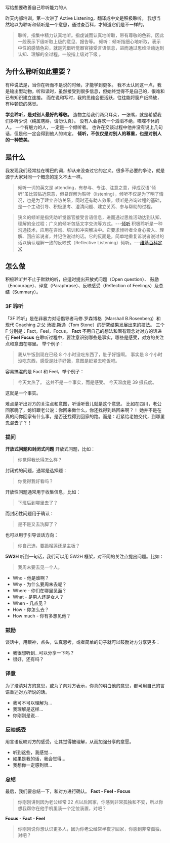 写给想要改善自己聆听能力的人

昨天内部培训，第一次讲了 Active Listening，翻译成中文是积极聆听。
我想当然地以为聆听和倾听是一个意思，通过查百科，才知道它们是不一样的。
>聆听，指集中精力认真地听。指虔诚而认真地听取，带有尊敬的色彩，因此一般表示下级听取上级的意见、报告等。
倾听：倾听指细心地听取，表示中性的感情色彩，就是凭借听觉器官接受言语信息，进而通过思维活动达到认知、理解的全过程。一般指上级对下级 。

## 为什么聆听如此重要？
有种说法是，当你在听而不是说的时候，才能学到更多。
我不太认同这一点，我是输出型动物，听和读时，虽然接受到很多信息，但始终觉得不是自己的，很难和已有知识建立连接。
而在说和写时，我的思维会更活跃，往往能将窗户纸捅破，有种顿悟的感觉。

**学会聆听，是对别人最好的尊敬。**
造物主给我们两只耳朵，一张嘴，就是希望我们多听少说（纯属瞎掰，请勿认真）。
没有人会喜欢一个滔滔不绝，喋喋不休的人。
一个有魅力的人，一定是一个倾听者。
也许在交谈过程中他并没有说上几句话，但是他一定会得到他人的肯定。
**倾听，不仅仅是对别人的尊重，也是对别人的一种赞美。**

## 是什么
我发现我们经常挂在嘴巴的词，却从来没查过它的定义。很多不必要的争论，就是源于大家对同一个概念的定义不太一样。

>倾听一词的英文是 attending，有参与、专注、注意之意，译成汉语“倾听”虽比较贴近原意，但易误解为聆听（listening），倾听不仅是为了明了情况，也是为了建立咨访关系，同时还有助人效果。倾听是咨询过程的基础，是一个主动引导、积极思考、澄清问题、建立关系、参与帮助的过程。

>狭义的倾听是指凭助听觉器官接受言语信息，进而通过思维活动达到认知、理解的全过程；广义的倾听包括文字交流等方式。---[倾听](http://baike.baidu.com/link?url=tyWuSjxjjY_v26xlKmLb7p6p86m2zZfa3dv1NSjs4nWf1wXwxcyhfz5GGMc97nBLclbW2VVMQS3R4ST6ilPsDBbnZl_KbE8ENM2kNuZ58_C)
>积极聆听是一种沟通技术，应用在咨询、培训和冲突解决中。它要求倾听者全身心投入、理解、回应诉说者，并记住说过的话。它的反面是，简单地重复诉说者说过的话以确认理解一致的反映式（Reflective Listening）倾听。---[维基百科定义](https://en.wikipedia.org/wiki/Active_listening)

## 怎么做
积极聆听并不止于默默的听，应适时提出开放式问题（Open question）、 鼓励（Encourage）、译意（Paraphrase）、反映感受（Reflection of Feelings）及总结（Summary）。

### 3F 聆听
「3F 聆听」是在非暴力对话倡导者马修.罗森博格（Marshall B.Rosenberg）和现代 Coaching 之父 汤姆.斯通（Tom Stone）的研究结果发展出来的技法。
三个 F 分别是：Fact，Feel，Focus。
**Fact**
不用自己的想法和固有观念对对方的话进行
**Feel**
**Focus**
在聆听过程中，要注意识别哪些是事实，哪些是感受，对方的关注点和意图在哪里。
举个例子：
>我从午饭到现在已经 8 个小时没吃东西了，肚子好饿啊。
事实是 8 个小时没吃东西，感受是肚子好饿，意图是赶紧去吃饭吧。

容易搞混的是 Fact 和 Feel，举个例子：
>今天太热了。
这并不是一个事实，而是感受。
>今天温度是 39 摄氏度。

这就是一个事实。

难点是听出对方的关注点和意图，听话听音儿就是这个意思。
比如在四川，老公回家晚了，媳妇跟老公说：你回来做什么，你还找得到路回来啊？！
她并不是在真的问你回家有什么事，是否还找得到回家的路。而是：赶紧给老娘交代，到哪里鬼混去了？！

### 提问
**开放式问题和封闭式问题**
开放式问题，比如：
>你觉得我长得怎么样？

封闭式的问题，通常是选择题：
>你觉得我好看吗？

开放性问题通常用于收集信息，比如：
>下班后到哪里去了？

而封闭性问题用于确认：
>是不是又去洗脚了？

也可以用于引导谈话方向：
>你自己选，要跪榴莲还是主板？

**5W2H**
听到一句话，我们可以用 5W2H 框架，对不同的关注点提出问题。比如：
>我周末要去见一个人。

* Who - 他是谁啊？
* Why - 为什么要周末去呢？
* Where - 你们在哪里见面？
* What - 是男人还是女人？
* When - 几点见？
* How - 你怎么去？
* How much - 你有多想见他？

### 鼓励
谈话中，用眼神，点头，认真思考，或者简单的句子就可以鼓励对方分享更多：
* 我很想听到...可以分享一下吗？
* 很好，还有吗？

### 译意
为了澄清对方的意思，或为了向对方表示，你真的明白他的意思，都可用自己的言语重述对方所说的话。
* 我可不可以理解为...
* 我理解是这样...
* 你刚刚是说...

### 反映感受
用言语反映对方的感受，让其觉得被理解，从而加强分享的意愿。
* 听到这些，我感觉...
* 如果是我的话，我会觉得...
* 我想你一定感到很...

### 总结
最后，我们要总结一下，和对方进行确认。
**Fact - Feel - Focus**
>你刚刚讲到因为老公经常 22 点以后回家，你感到非常孤独和不安，所以你想我帮你在他手机里装一个定位装置，对吧？

**Focus - Fact - Feel**
>你刚刚说你想认识更多人，因为你老公经常半夜才回家，你感到非常孤独，对吧？
